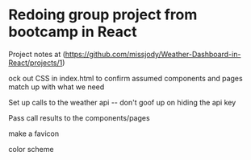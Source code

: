 # Redoing group project from bootcamp in React

Project notes at (https://github.com/missjody/Weather-Dashboard-in-React/projects/1)

ock out CSS in index.html to confirm assumed components and pages match up with what we need

Set up calls to the weather api -- don't goof up on hiding the api key

Pass call results to the components/pages

make a favicon

color scheme


